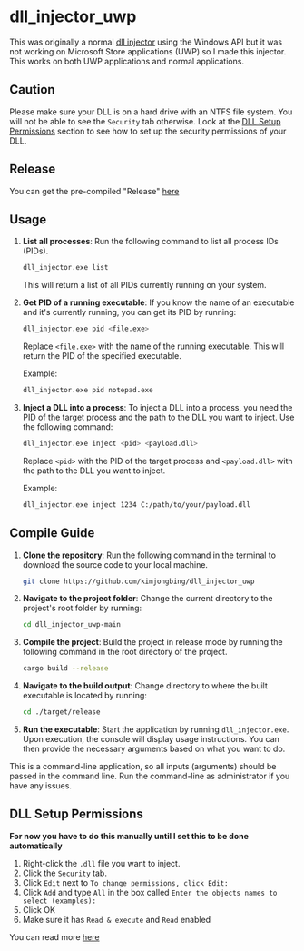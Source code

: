 # dll_injector_uwp
This was originally a normal [dll injector](https://github.com/kimjongbing/dll_injector) using the Windows API but it was not working on Microsoft Store applications (UWP) so I made this injector. This works on both UWP applications and normal applications. 


## Caution
Please make sure your DLL is on a hard drive with an NTFS file system. You will not be able to see the ``Security`` tab otherwise. Look at the [DLL Setup Permissions](#dll-setup-permissions) section to see how to set up the security permissions of your DLL. 

## Release
You can get the pre-compiled "Release" [here](https://github.com/kimjongbing/dll_injector_uwp/releases)

## Usage
1. **List all processes**: Run the following command to list all process IDs (PIDs).

    ```bash
    dll_injector.exe list
    ```
    This will return a list of all PIDs currently running on your system.

2. **Get PID of a running executable**: If you know the name of an executable and it's currently running, you can get its PID by running:

    ```bash
    dll_injector.exe pid <file.exe>
    ```
    Replace `<file.exe>` with the name of the running executable. This will return the PID of the specified executable.

    Example:
    ```bash
    dll_injector.exe pid notepad.exe
    ```

3. **Inject a DLL into a process**: To inject a DLL into a process, you need the PID of the target process and the path to the DLL you want to inject. Use the following command:

    ```bash
    dll_injector.exe inject <pid> <payload.dll>
    ```
    Replace `<pid>` with the PID of the target process and `<payload.dll>` with the path to the DLL you want to inject.

    Example:
    ```bash
    dll_injector.exe inject 1234 C:/path/to/your/payload.dll
    ```

## Compile Guide

1. **Clone the repository**: Run the following command in the terminal to download the source code to your local machine.

    ```bash
    git clone https://github.com/kimjongbing/dll_injector_uwp
    ```

2. **Navigate to the project folder**: Change the current directory to the project's root folder by running:

    ```bash
    cd dll_injector_uwp-main
    ```

3. **Compile the project**: Build the project in release mode by running the following command in the root directory of the project.

    ```bash
    cargo build --release
    ```

4. **Navigate to the build output**: Change directory to where the built executable is located by running:

    ```bash
    cd ./target/release
    ```

5. **Run the executable**: Start the application by running `dll_injector.exe`. Upon execution, the console will display usage instructions. You can then provide the necessary arguments based on what you want to do.

This is a command-line application, so all inputs (arguments) should be passed in the command line. Run the command-line as administrator if you have any issues.


## DLL Setup Permissions
**For now you have to do this manually until I set this to be done automatically**
1.  Right-click the ``.dll`` file you want to inject.
2.  Click the ``Security`` tab.
3.  Click ``Edit`` next to ``To change permissions, click Edit:``
4.  Click ``Add`` and type ``All`` in the box called ``Enter the objects names to select (examples):``
5.  Click OK
6.  Make sure it has ``Read & execute`` and ``Read`` enabled 

You can read more [here](https://www.unknowncheats.me/forum/general-programming-and-reversing/177183-basic-intermediate-techniques-uwp-app-modding.html)
